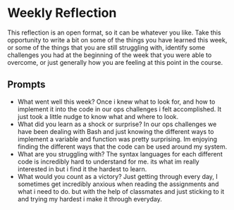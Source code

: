 # Weekly Reflection
This reflection is an open format, so it can be whatever you like. Take this opportunity to write a bit on some of the things you have learned this week, or some of the things that you are still struggling with, identify some challenges you had at the beginning of the week that you were able to overcome, or just generally how you are feeling at this point in the course.

## Prompts
- What went well this week? Once i knew what to look for, and how to implement it into the code in our ops challenges i felt accomplished. It just took a little nudge to know what and where to look.
- What did you learn as a shock or surprise? In our ops challenges we have been dealing with Bash and just knowing the different ways to implement a variable and function was pretty surprising. Im enjoying finding the different ways that the code can be used around my system.
- What are you struggling with? The syntax languages for each different code is incredibly hard to understand for me. its what im really interested in but i find it the hardest to learn.
- What would you count as a victory? Just getting through every day, I sometimes get incredibly anxious when reading the assignments and what i need to do. but with the help of classmates and just sticking to it and trying my hardest i make it through everyday.